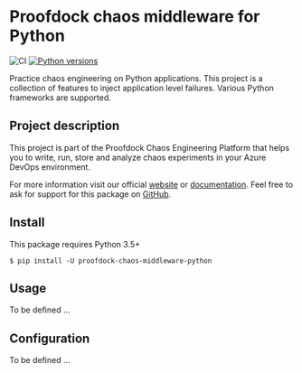 # Proofdock chaos middleware for Python

![CI](https://github.com/proofdock/chaos-middleware-python/workflows/CI/badge.svg?branch=master)
[![Python versions](https://img.shields.io/pypi/pyversions/proofdock-chaos-kit.svg)](https://www.python.org/)

Practice chaos engineering on Python applications. This project is a collection of features to inject application level failures. Various Python frameworks are supported.

## Project description

This project is part of the Proofdock Chaos Engineering Platform that helps you to write, run, store and analyze chaos experiments in your Azure DevOps environment.

For more information visit our official [website][proofdock] or [documentation][proofdock_docs]. Feel free to ask for support for this package on [GitHub][proofdock_support].

## Install

This package requires Python 3.5+

```
$ pip install -U proofdock-chaos-middleware-python
```

## Usage

To be defined ...

## Configuration

To be defined ...

[proofdock]: https://proofdock.io/
[proofdock_docs]: https://docs.proofdock.io/
[proofdock_support]: https://github.com/proofdock/chaos-support/

